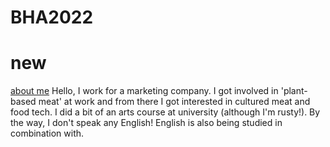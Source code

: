 # BHA2022
# new

[about me](about)
Hello, I work for a marketing company. I got involved in 'plant-based meat' at work and from there I got interested in cultured meat and food tech.
I did a bit of an arts course at university (although I'm rusty!).
By the way, I don't speak any English! English is also being studied in combination with.
